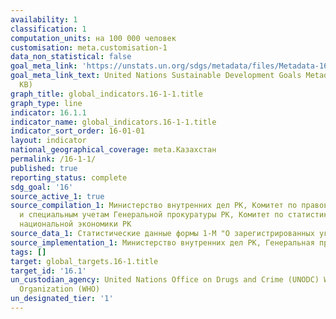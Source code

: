 ```yaml
---
availability: 1
classification: 1
computation_units: на 100 000 человек
customisation: meta.customisation-1
data_non_statistical: false
goal_meta_link: 'https://unstats.un.org/sdgs/metadata/files/Metadata-16-01-01.pdf '
goal_meta_link_text: United Nations Sustainable Development Goals Metadata (PDF 222
  KB)
graph_title: global_indicators.16-1-1.title
graph_type: line
indicator: 16.1.1
indicator_name: global_indicators.16-1-1.title
indicator_sort_order: 16-01-01
layout: indicator
national_geographical_coverage: meta.Казахстан
permalink: /16-1-1/
published: true
reporting_status: complete
sdg_goal: '16'
source_active_1: true
source_compilation_1: Министерство внутренних дел РК, Комитет по правовой статистике
  и специальным учетам Генеральной прокуратуры РК, Комитет по статистике Министерство
  национальной экономики РК
source_data_1: Статистические данные формы 1-М "О зарегистрированных уголовных правонарушениях"
source_implementation_1: Министерство внутренних дел РК, Генеральная прокуратура РК,
tags: []
target: global_targets.16-1.title
target_id: '16.1'
un_custodian_agency: United Nations Office on Drugs and Crime (UNODC) World Health
  Organization (WHO)
un_designated_tier: '1'
---
```

